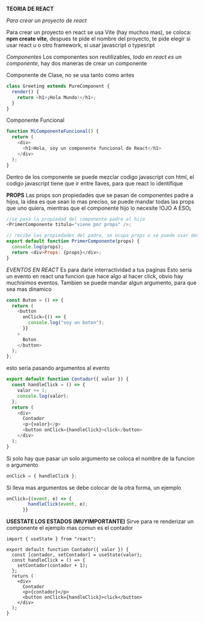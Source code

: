 **TEORIA DE REACT**

_Para crear un proyecto de react_

Para crear un proyecto en react se usa Vite (hay muchos mas), se coloca:
**npm create vite**, despues te pide el nombre del proyecto, te pide elegir si usar react
u o otro framework, si usar javascript o typesript

_Componentes_
Los componentes son reutilizables, _todo en react es un componente_, hay dos maneras de crear un componente

Componente de Clase, no se usa tanto como antes

```javascript
class Greeting extends PureComponent {
  render() {
    return <h1>¡Hola Mundo!</h1>;
  }
}
```

Componente Funcional

```javascript
function MiComponenteFuncional() {
  return (
    <div>
      <h1>Hola, soy un componente funcional de React</h1>
    </div>
  );
}
```

Dentro de los componente se puede mezclar codigo javascript con html, el codigo javascript tiene que ir entre llaves, para que react lo identifique

**PROPS**
Las props son propiedades que se pasan de componentes padre a hijos, la idea es que sean lo mas preciso, se puede mandar todas las props que uno quiera, mientras que el componente hijo lo necesite !OJO A ESO¡

```javascript
//se pasa la propiedad del componente padre al hijo
<PrimerComponente titulo="viene por props" />;

// recibe las propiedades del padre, se ocupa props o se puede usar destructuracion
export default function PrimerComponente(props) {
  console.log(props);
  return <div>Props: {props}</div>;
}
```

_EVENTOS EN REACT_
Es para darle interractividad a tus paginas
Esto seria un evento en react una funcion que hace algo al hacer click, obvio hay muchisimos eventos.
Tambien se puede mandar algun argumento, para que sea mas dinamico

```javascript
const Buton = () => {
  return (
    <button
      onClick={() => {
        console.log("soy un boton");
      }}
    >
      Boton
    </button>
  );
};
```

esto seria pasando argumentos al evento

```javascript
export default function Contador({ valor }) {
  const handleClick = () => {
    valor += 1;
    console.log(valor);
  };
  return (
    <div>
      Contador
      <p>{valor}</p>
      <button onClick={handleClick}>click</button>
    </div>
  );
}
```

Si solo hay que pasar un solo argumento se coloca el nombre de la funcion o argumento

```javascript
onClick = { handleClick };
```

Si lleva mas argumentos se debe colocar de la otra forma, un ejemplo

```javascript
onClick={(event, e) => {
        handleClick(event, e);
      }}
```

**USESTATE LOS ESTADOS (MUYIMPORTANTE)**
Sirve para re renderizar un componente el ejemplo mas comun es el contador

```javacript
import { useState } from "react";

export default function Contador({ valor }) {
  const [contador, setContador] = useState(valor);
  const handleClick = () => {
    setContador(contador + 1);
  };
  return (
    <div>
      Contador
      <p>{contador}</p>
      <button onClick={handleClick}>click</button>
    </div>
  );
}
```
